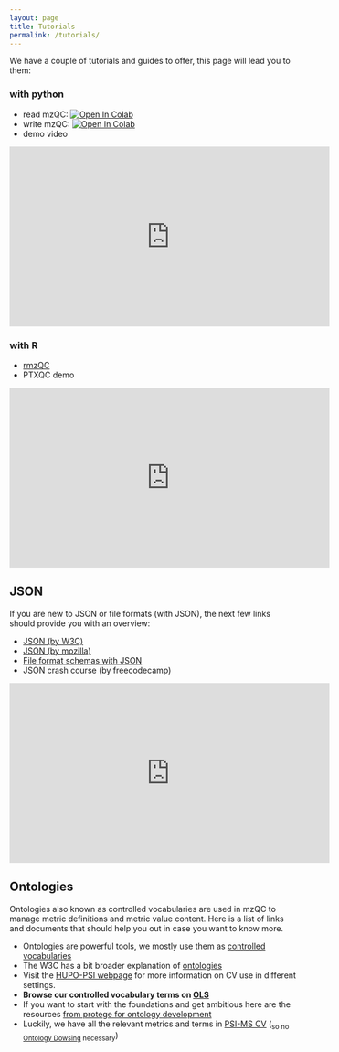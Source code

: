 ```yaml
---
layout: page
title: Tutorials
permalink: /tutorials/
---
```


We have a couple of tutorials and guides to offer, this page will lead you to them:

### with python
* read mzQC: [![Open In Colab](https://colab.research.google.com/assets/colab-badge.svg)](https://colab.research.google.com/github/MS-Quality-hub/pymzqc/blob/v1.0.0rc2/jupyter/colab/read_in_5_minutes.ipynb)
* write mzQC: [![Open In Colab](https://colab.research.google.com/assets/colab-badge.svg)](https://colab.research.google.com/github/MS-Quality-hub/pymzqc/blob/v1.0.0rc2/jupyter/colab/write_in_5_minutes.ipynb)
* demo video
<iframe width="560" height="315" src="https://www.youtube.com/embed/vZXJuPl2yGw" title="YouTube video player" frameborder="0" allow="accelerometer; autoplay; clipboard-write; encrypted-media; gyroscope; picture-in-picture" allowfullscreen></iframe>

### with R
* [rmzQC](https://cran.r-project.org/web/packages/rmzqc/index.html)
* PTXQC demo
<iframe width="560" height="315" src="https://www.youtube.com/embed/sb-mydbNRS4" title="YouTube video player" frameborder="0" allow="accelerometer; autoplay; clipboard-write; encrypted-media; gyroscope; picture-in-picture" allowfullscreen></iframe>


## JSON
If you are new to JSON or file formats (with JSON), 
the next few links should provide you with an overview:

- [JSON (by W3C)](https://www.w3schools.com/js/js_json_intro.asp)
- [JSON (by mozilla)](https://developer.mozilla.org/en-US/docs/Learn/JavaScript/Objects/JSON)
- [File format schemas with JSON](https://json-schema.org/learn/getting-started-step-by-step.html)
- JSON crash course (by freecodecamp)
<iframe width="560" height="315" src="https://www.youtube.com/embed/GpOO5iKzOmY" title="YouTube video player" frameborder="0" allow="accelerometer; autoplay; clipboard-write; encrypted-media; gyroscope; picture-in-picture" allowfullscreen></iframe>


## Ontologies
Ontologies also known as controlled vocabularies are used in mzQC to manage metric definitions and metric value content. 
Here is a list of links and documents that should help you out in case you want to know more.
* Ontologies are powerful tools, we mostly use them as [controlled vocabularies](https://en.wikipedia.org/w/index.php?title=Controlled_vocabulary&oldid=1092198296)
* The W3C has a bit broader explanation of [ontologies](https://www.w3.org/standards/semanticweb/ontology)
* Visit the [HUPO-PSI webpage](https://www.psidev.info/groups/controlled-vocabularies) for more information on CV use in different settings.
* __Browse our controlled vocabulary terms on [OLS](https://www.ebi.ac.uk/ols/ontologies/ms/terms?iri=http%3A%2F%2Fpurl.obolibrary.org%2Fobo%2FMS_4000000&lang=en&viewMode=All&siblings=false)__
* If you want to start with the foundations and get ambitious here are the resources [from protege for ontology development](https://protege.stanford.edu/publications/ontology_development/ontology101.pdf)
* Luckily, we have all the relevant metrics and terms in [PSI-MS CV](https://github.com/HUPO-PSI/psi-ms-CV) (<sub>so no [Ontology Dowsing](https://www.w3.org/wiki/Ontology_Dowsing) necessary</sub>)

